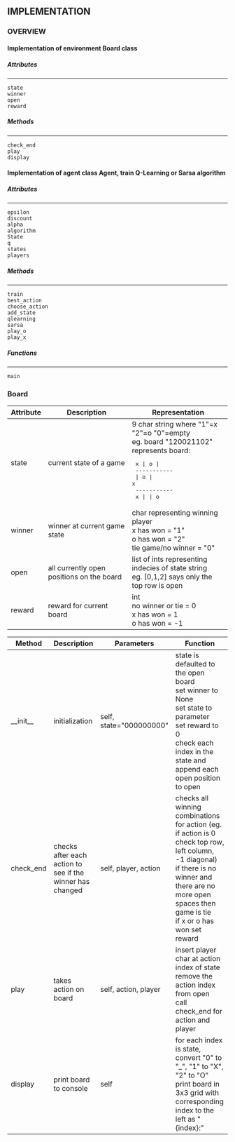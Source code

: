 ## IMPLEMENTATION

### OVERVIEW
#### Implementation of environment Board class
##### Attributes
---
```
state
winner
open
reward
```
##### Methods
---
    check_end
    play
    display
#### Implementation of agent class Agent, train Q-Learning or Sarsa algorithm
##### Attributes
---
```
epsilon
discount
alpha
algorithm
State 
q 
states 
players
```
##### Methods 
---
```
train
best_action
choose_action
add_state
qlearning
sarsa
play_o
play_x
```
##### Functions
---
```
main
```
### Board 
| Attribute | Description | Representation |
|---|---|---|
| state | current state of a game | 9 char string where "1"=x "2"=o "0"=empty<br />eg. board "120021102" represents board:<br /><pre>         x \| o \|<br />        -----------<br />           \| o \| x<br />        -----------<br />         x \|   \| o</pre>
| winner | winner at current game state | char representing winning player<br />x has won = "1"<br />o has won = "2"<br />tie game/no winner = "0" |
| open | all currently open positions on the board | list of ints representing indecies of state string<br />eg. [0,1,2] says only the top row is open|
| reward | reward for current board | int<br />no winner or tie = 0<br />x has won = 1<br />o has won = -1 |

| Method     | Description | Parameters | Function |
|---         |---          |---         |---       |
| \_\_init__ | initialization | self, state="000000000" | state is defaulted to the open board<br />set winner to None<br />set state to parameter<br />set reward to 0<br />check each index in the state and append each open position to open |
| check_end  | checks after each action to see if the winner has changed | self, player, action | checks all winning combinations for action (eg. if action is 0 check top row, left column, -1 diagonal)<br />if there is no winner and there are no more open spaces then game is tie <br />if x or o has won set reward |
| play       | takes action on board | self, action, player | insert player char at action index of state<br />remove the action index from open<br />call check_end for action and player |
| display    | print board to console | self | for each index is state, convert "0" to "_", "1" to "X", "2" to "O"<br />print board in 3x3 grid with corresponding index to the left as "{index}:" |













